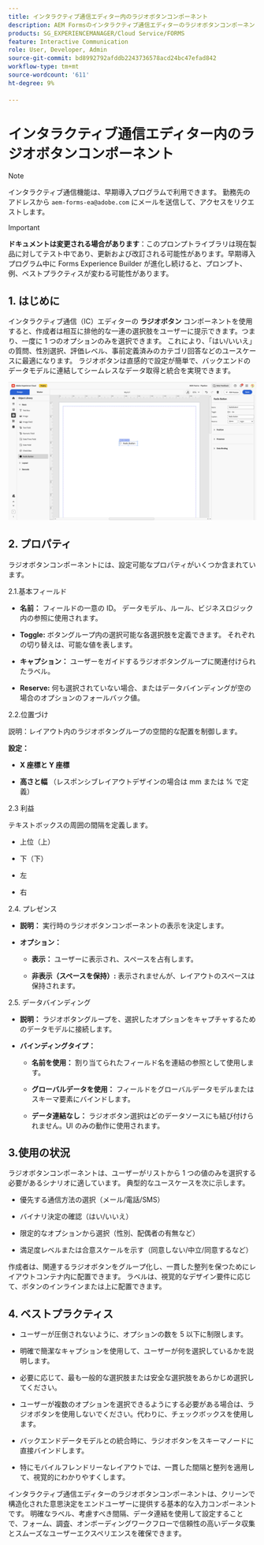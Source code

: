 ```yaml
---
title: インタラクティブ通信エディター内のラジオボタンコンポーネント
description: AEM Formsのインタラクティブ通信エディターのラジオボタンコンポーネントを使用すると、作成者は相互に排他的な一連の選択肢をユーザーに提示できます。つまり、一度に 1 つの選択肢のみを選択できます。
products: SG_EXPERIENCEMANAGER/Cloud Service/FORMS
feature: Interactive Communication
role: User, Developer, Admin
source-git-commit: bd8992792afddb2243736578acd24bc47efad842
workflow-type: tm+mt
source-wordcount: '611'
ht-degree: 9%

---
```



# インタラクティブ通信エディター内のラジオボタンコンポーネント

>[!NOTE]
>
> インタラクティブ通信機能は、早期導入プログラムで利用できます。 勤務先のアドレスから `aem-forms-ea@adobe.com` にメールを送信して、アクセスをリクエストします。

>[!IMPORTANT]
>
> **ドキュメントは変更される場合があります**：このプロンプトライブラリは現在製品に対してテスト中であり、更新および改訂される可能性があります。早期導入プログラム中に Forms Experience Builder が進化し続けると、プロンプト、例、ベストプラクティスが変わる可能性があります。

## &#x200B;1. はじめに

インタラクティブ通信（IC）エディターの **ラジオボタン** コンポーネントを使用すると、作成者は相互に排他的な一連の選択肢をユーザーに提示できます。つまり、一度に 1 つのオプションのみを選択できます。 これにより、「はい/いいえ」の質問、性別選択、評価レベル、事前定義済みのカテゴリ回答などのユースケースに最適になります。
ラジオボタンは直感的で設定が簡単で、バックエンドのデータモデルに連結してシームレスなデータ取得と統合を実現できます。

![IC Docu の検索 &#x200B;](/help/forms/interactive-communication/assets/radio.png)

## &#x200B;2. プロパティ

ラジオボタンコンポーネントには、設定可能なプロパティがいくつか含まれています。

2.1.基本フィールド

- **名前：** フィールドの一意の ID。 データモデル、ルール、ビジネスロジック内の参照に使用されます。

- **Toggle:** ボタングループ内の選択可能な各選択肢を定義できます。 それぞれの切り替えは、可能な値を表します。

- **キャプション：** ユーザーをガイドするラジオボタングループに関連付けられたラベル。

- **Reserve:** 何も選択されていない場合、またはデータバインディングが空の場合のオプションのフォールバック値。

2.2.位置づけ

説明：レイアウト内のラジオボタングループの空間的な配置を制御します。

**設定：**

- **X 座標と Y 座標**

- **高さと幅** （レスポンシブレイアウトデザインの場合は mm または % で定義）

2.3 利益

テキストボックスの周囲の間隔を定義します。

- 上位（上）

- 下（下）

- 左

- 右

2.4. プレゼンス

- **説明：** 実行時のラジオボタンコンポーネントの表示を決定します。

- **オプション：**

   - **表示：** ユーザーに表示され、スペースを占有します。

   - **非表示（スペースを保持）:** 表示されませんが、レイアウトのスペースは保持されます。



2.5. データバインディング

- **説明：** ラジオボタングループを、選択したオプションをキャプチャするためのデータモデルに接続します。

- **バインディングタイプ：**

   - **名前を使用：** 割り当てられたフィールド名を連結の参照として使用します。

   - **グローバルデータを使用：** フィールドをグローバルデータモデルまたはスキーマ要素にバインドします。

   - **データ連結なし：** ラジオボタン選択はどのデータソースにも結び付けられません。UI のみの動作に使用されます。

## 3.使用の状況

ラジオボタンコンポーネントは、ユーザーがリストから 1 つの値のみを選択する必要があるシナリオに適しています。 典型的なユースケースを次に示します。

- 優先する通信方法の選択（メール/電話/SMS）

- バイナリ決定の確認（はい/いいえ）

- 限定的なオプションから選択（性別、配偶者の有無など）

- 満足度レベルまたは合意スケールを示す（同意しない/中立/同意するなど）

作成者は、関連するラジオボタンをグループ化し、一貫した整列を保つためにレイアウトコンテナ内に配置できます。 ラベルは、視覚的なデザイン要件に応じて、ボタンのインラインまたは上に配置できます。

## &#x200B;4. ベストプラクティス

- ユーザーが圧倒されないように、オプションの数を 5 以下に制限します。

- 明確で簡潔なキャプションを使用して、ユーザーが何を選択しているかを説明します。

- 必要に応じて、最も一般的な選択肢または安全な選択肢をあらかじめ選択してください。

- ユーザーが複数のオプションを選択できるようにする必要がある場合は、ラジオボタンを使用しないでください。代わりに、チェックボックスを使用します。

- バックエンドデータモデルとの統合時に、ラジオボタンをスキーマノードに直接バインドします。

- 特にモバイルフレンドリーなレイアウトでは、一貫した間隔と整列を適用して、視覚的にわかりやすくします。

インタラクティブ通信エディターのラジオボタンコンポーネントは、クリーンで構造化された意思決定をエンドユーザーに提供する基本的な入力コンポーネントです。 明確なラベル、考慮すべき間隔、データ連結を使用して設定することで、フォーム、調査、オンボーディングワークフローで信頼性の高いデータ収集とスムーズなユーザーエクスペリエンスを確保できます。


